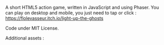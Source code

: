 A short HTML5 action game, written in JavaScript and using Phaser.
You can play on desktop and mobile, you just need to tap or click : https://flolevasseur.itch.io/light-up-the-ghosts

Code under MIT License.

Additional assets :
